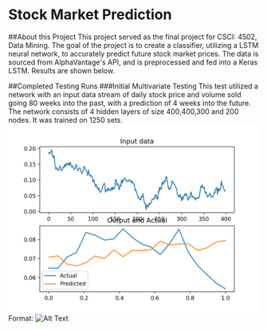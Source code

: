 # Stock Market Prediction

##About this Project
This project served as the final project for CSCI: 4502, Data Mining. The goal of the project is to create a classifier, utilizing a LSTM neural network, to accurately predict future stock market prices. The data is sourced from AlphaVantage's API, and is preprocessed and fed into a Keras LSTM. Results are shown below.

##Completed Testing Runs
###Initial Multivariate Testing
This test utilized a network with an input data stream of daily stock price and volume sold going 80 weeks into the past, with a prediction of 4 weeks into the future. The network consists of 4 hidden layers of size 400,400,300 and 200 nodes. It was trained on 1250 sets. 
![Initial 2D Results](/graphs/2d_test_1.png)
Format: ![Alt Text](url)
